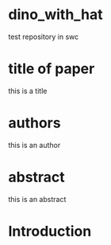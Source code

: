 # dino_with_hat
test repository in swc

# title of paper
this is a title
# authors
this is an author
# abstract
this is an abstract
# Introduction

